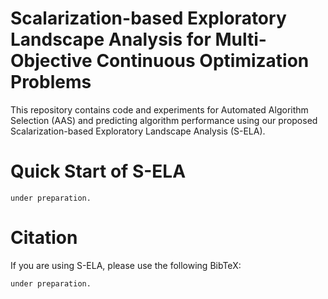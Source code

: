 # Scalarization-based Exploratory Landscape Analysis for Multi-Objective Continuous Optimization Problems
This repository contains code and experiments for Automated Algorithm Selection (AAS) and predicting algorithm performance using our proposed Scalarization-based Exploratory Landscape Analysis (S-ELA).

# Quick Start of S-ELA
```under preparation.```

# Citation
If you are using S-ELA, please use the following BibTeX:

```under preparation.```
